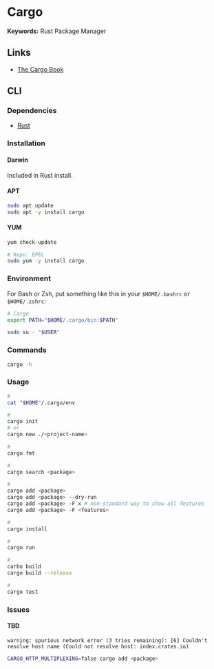 # Cargo

<!--
path:packages path:Cargo.toml
-->

**Keywords:** Rust Package Manager

## Links

- [The Cargo Book](https://doc.rust-lang.org/cargo)

## CLI

### Dependencies

- [Rust](/rust/README.md)

### Installation

#### Darwin

Included in Rust install.

#### APT

```sh
sudo apt update
sudo apt -y install cargo
```

#### YUM

```sh
yum check-update

# Repo: EPEL
sudo yum -y install cargo
```

### Environment

For Bash or Zsh, put something like this in your `$HOME/.bashrc` or `$HOME/.zshrc`:

```sh
# Cargo
export PATH="$HOME/.cargo/bin:$PATH"
```

```sh
sudo su - "$USER"
```

### Commands

```sh
cargo -h
```

### Usage

```sh
#
cat "$HOME"/.cargo/env

#
cargo init
# or
cargo new ./<project-name>

#
cargo fmt

#
cargo search <package>

#
cargo add <package>
cargo add <package> --dry-run
cargo add <package> -F x # non-standard way to show all features
cargo add <package> -F <features>

#
cargo install

#
cargo run

#
carbo build
cargo build --release

#
cargo test
```

<!--
cargo watch --exec run
-->

### Issues

#### TBD

```log
warning: spurious network error (3 tries remaining): [6] Couldn't resolve host name (Could not resolve host: index.crates.io)
```

<!--
https://github.com/rust-lang/cargo/issues/7515
-->

```sh
CARGO_HTTP_MULTIPLEXING=false cargo add <package>
```
